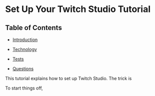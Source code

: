 # Set Up Your Twitch Studio Tutorial

## Table of Contents
 
  * [Introduction](#Introduction)
  
  * [Technology](#Technology)
  
  * [Tests](#Tests)

  * [Questions](#Questions)

This tutorial explains how to set up Twitch Studio. The trick is 

To start things off,
